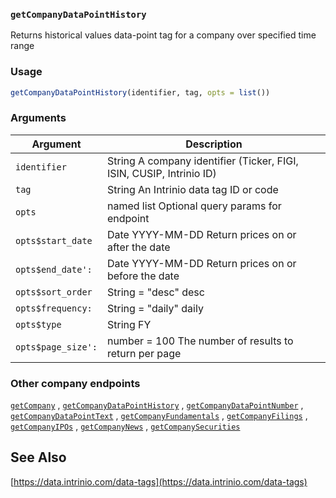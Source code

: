 ### `getCompanyDataPointHistory`

Returns historical values data-point tag for a company over specified time range

### Usage

```r
getCompanyDataPointHistory(identifier, tag, opts = list())
```

### Arguments

Argument      |Description
------------- |----------------
```identifier```     |     String A company identifier (Ticker, FIGI, ISIN, CUSIP, Intrinio ID)
```tag```     |     String An Intrinio data tag ID or code
```opts```     |     named list Optional query params for endpoint
```opts$start_date```     |     Date YYYY-MM-DD Return prices on or after the date
```opts$end_date':```     |     Date YYYY-MM-DD Return prices on or before the date
```opts$sort_order```     |     String = "desc" desc | asc
```opts$frequency:```     |     String = "daily" daily | weekly | monthly | quarterly | yearly Return stock prices in the given frequency
```opts$type```     |     String FY | QTR | TTM Return historical data for given fiscal period type
```opts$page_size':```     |     number = 100 The number of results to return per page
 
### Other company endpoints

  [`getCompany`](getCompany.md) ,
  [`getCompanyDataPointHistory`](getCompanyDataPointHistory.md) ,
  [`getCompanyDataPointNumber`](getCompanyDataPointNumber.md) ,
  [`getCompanyDataPointText`](getCompanyDataPointText.md) ,
  [`getCompanyFundamentals`](getCompanyFundamentals.md) ,
  [`getCompanyFilings`](getCompanyFilings.md) ,
  [`getCompanyIPOs`](getCompanyIPOs.md) ,
  [`getCompanyNews`](getCompanyNews.md) ,
  [`getCompanySecurities`](getCompanySecurities.md) 

## See Also

 [https://data.intrinio.com/data-tags](https://data.intrinio.com/data-tags) 
